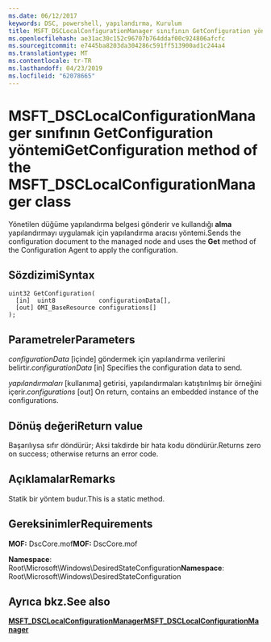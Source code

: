 ```yaml
---
ms.date: 06/12/2017
keywords: DSC, powershell, yapılandırma, Kurulum
title: MSFT_DSCLocalConfigurationManager sınıfının GetConfiguration yöntemi
ms.openlocfilehash: ae31ac30c152c96707b764ddaf00c924806afcfc
ms.sourcegitcommit: e7445ba8203da304286c591ff513900ad1c244a4
ms.translationtype: MT
ms.contentlocale: tr-TR
ms.lasthandoff: 04/23/2019
ms.locfileid: "62078665"
---
```

# <a name="getconfiguration-method-of-the-msftdsclocalconfigurationmanager-class"></a><span data-ttu-id="f3dec-103">MSFT_DSCLocalConfigurationManager sınıfının GetConfiguration yöntemi</span><span class="sxs-lookup"><span data-stu-id="f3dec-103">GetConfiguration method of the MSFT_DSCLocalConfigurationManager class</span></span>

<span data-ttu-id="f3dec-104">Yönetilen düğüme yapılandırma belgesi gönderir ve kullandığı **alma** yapılandırmayı uygulamak için yapılandırma aracısı yöntemi.</span><span class="sxs-lookup"><span data-stu-id="f3dec-104">Sends the configuration document to the managed node and uses the **Get** method of the Configuration Agent to apply the configuration.</span></span>

## <a name="syntax"></a><span data-ttu-id="f3dec-105">Sözdizimi</span><span class="sxs-lookup"><span data-stu-id="f3dec-105">Syntax</span></span>

```mof
uint32 GetConfiguration(
  [in]  uint8            configurationData[],
  [out] OMI_BaseResource configurations[]
);
```

## <a name="parameters"></a><span data-ttu-id="f3dec-106">Parametreler</span><span class="sxs-lookup"><span data-stu-id="f3dec-106">Parameters</span></span>

<span data-ttu-id="f3dec-107">*configurationData* \[içinde\] göndermek için yapılandırma verilerini belirtir.</span><span class="sxs-lookup"><span data-stu-id="f3dec-107">*configurationData* \[in\] Specifies the configuration data to send.</span></span>

<span data-ttu-id="f3dec-108">*yapılandırmaları* \[kullanıma\] getirisi, yapılandırmaları katıştırılmış bir örneğini içerir.</span><span class="sxs-lookup"><span data-stu-id="f3dec-108">*configurations* \[out\] On return, contains an embedded instance of the configurations.</span></span>

## <a name="return-value"></a><span data-ttu-id="f3dec-109">Dönüş değeri</span><span class="sxs-lookup"><span data-stu-id="f3dec-109">Return value</span></span>

<span data-ttu-id="f3dec-110">Başarılıysa sıfır döndürür; Aksi takdirde bir hata kodu döndürür.</span><span class="sxs-lookup"><span data-stu-id="f3dec-110">Returns zero on success; otherwise returns an error code.</span></span>

## <a name="remarks"></a><span data-ttu-id="f3dec-111">Açıklamalar</span><span class="sxs-lookup"><span data-stu-id="f3dec-111">Remarks</span></span>

<span data-ttu-id="f3dec-112">Statik bir yöntem budur.</span><span class="sxs-lookup"><span data-stu-id="f3dec-112">This is a static method.</span></span>

## <a name="requirements"></a><span data-ttu-id="f3dec-113">Gereksinimler</span><span class="sxs-lookup"><span data-stu-id="f3dec-113">Requirements</span></span>

<span data-ttu-id="f3dec-114">**MOF:** DscCore.mof</span><span class="sxs-lookup"><span data-stu-id="f3dec-114">**MOF:** DscCore.mof</span></span>

<span data-ttu-id="f3dec-115">**Namespace**: Root\Microsoft\Windows\DesiredStateConfiguration</span><span class="sxs-lookup"><span data-stu-id="f3dec-115">**Namespace**: Root\Microsoft\Windows\DesiredStateConfiguration</span></span>

## <a name="see-also"></a><span data-ttu-id="f3dec-116">Ayrıca bkz.</span><span class="sxs-lookup"><span data-stu-id="f3dec-116">See also</span></span>

[<span data-ttu-id="f3dec-117">**MSFT_DSCLocalConfigurationManager**</span><span class="sxs-lookup"><span data-stu-id="f3dec-117">**MSFT_DSCLocalConfigurationManager**</span></span>](msft-dsclocalconfigurationmanager.md)